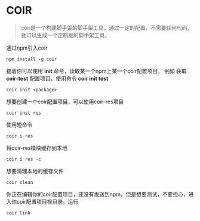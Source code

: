 # COIR 
> coir是一个构建脚手架的脚手架工具，通过一定的配置，不需要任何代码，就可以生成一个定制版的脚手架工具。

通过npm引入coir 
```
npm install -g coir
```
接着你可以使用 **init** 命令，读取某一个npm上某一个coir配置项目。
例如 获取 **coir-test** 配置项目，使用命令    **coir init test**
```
coir init <package>
```
想要创建一个coir配置项目，可以使用coir-res项目
```
coir init res
```
使用短命令
```
coir i res
```
将coir-res模块缓存到本地
```
coir i res -c
```
想要清理本地的缓存文件
```
coir clean
```

你正在编辑你的coir配置项目，还没有发送到npm，但是想要测试，不要担心，进入你coir配置项目根目录，运行
```
coir link
```